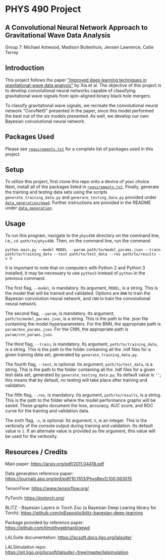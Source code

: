 # PHYS 490 Project #
## A Convolutional Neural Network Approach to Gravitational Wave Data Analysis ##
Group 7: Michael Astwood, Madison Buitenhuis, Jensen Lawrence, Catie Terrey

## Introduction ##

This project follows the paper ["Improved deep learning techniques in gravitational-wave data analysis"](https://arxiv.org/pdf/2011.04418.pdf) by Xia et al. The objective of this project is to develop convolutional neural networks capable of classifying gravitational wave signals from spin-aligned binary black hole mergers.

To classify gravitational wave signals, we recreate the convolutional neural network "ConvNet5" presented in the paper, since this model performed the best out of the six models presented. As well, we develop our own Bayesian convolutional neural network.

## Packages Used ##

Please see [`requirements.txt`](https://github.com/jensen-lawrence/Phys490-Project/blob/main/package_requirements.txt) for a complete list of packages used in this project.

## Setup ##

To utilize this project, first clone this repo onto a device of your choice. Next, install all of the packages listed in [`requirements.txt`](https://github.com/jensen-lawrence/Phys490-Project/blob/main/package_requirements.txt). Finally, generate the training and testing data sets using the scripts `generate_training_data.py` and `generate_testing_data.py` provided under [`data_generation/ggwd`](https://github.com/jensen-lawrence/Phys490-Project/tree/main/data_generation/ggwd). Further instructions are provided in the README under [`data_generation`](https://github.com/jensen-lawrence/Phys490-Project/tree/main/data_generation).

## Usage ##

To run this program, navigate to the `phys490` directory on the command line, i.e., `cd path/to/phys490`. Then, on the command line, run the command
```
python main.py --model MODEL --param path/to/model_params.json --train path/to/training_data --test path/to/test_data --res path/to/results -v V
```
It is important to note that on computers with Python 2 and Python 3 installed, it may be necessary to use `python3` instead of `python` in the previous command.

The first flag, `--model`, is mandatory. Its argument, `MODEL`, is a string. This is the model that will be trained and validated. Options are `BNN` to train the Bayesian convolution neural network, and `CNN` to train the convolutional neural network.

The second flag, `--param`, is mandatory. Its argument, `path/to/model_params.json`, is a string. This is the path to the .json file containing the model hyperparameters. For the BNN, the appropriate path is `param/bnn_params.json`. For the CNN, the appropriate path is `param/cnn_params.json`.

The third flag, `--train`, is mandatory. Its argument, `path/to/training_data`, is a string. This is the path to the folder containing all the .hdf files for a given training data set, generated by `generate_training_data.py`.

The fourth flag, `--test`, is optional. Its argument, `path/to/test_data`, is a string. This is the path to the folder containing all the .hdf files for a given test data set, generated by `generate_testing_data.py`. Its default value is `''`; this means that by default, no testing will take place after training and validation.

The fifth flag, `--res`, is mandatory. Its argument, `path/to/results`, is a string. This is the path to the folder where the model performance graphs will be saved. These graphs document the loss, accuracy, AUC score, and ROC curve for the training and validation data.

The sixth flag, `-v`, is optional. Its argument, `V`, is an integer. This is the verbosity of the console output during training and validation. Its default value is `1`. If an alternate value is provided as the argument, this value will be used for the verbosity.

## Resources / Credits ##

Main paper: https://arxiv.org/pdf/2011.04418.pdf

Data generation reference paper: https://journals.aps.org/prd/pdf/10.1103/PhysRevD.100.063015

TensorFlow: https://www.tensorflow.org/

PyTorch: https://pytorch.org/

BLiTZ - Bayesian Layers in Torch Zoo (a Bayesian Deep Learing library for Torch): https://github.com/piEsposito/blitz-bayesian-deep-learning 

Package provided by reference paper: https://github.com/timothygebhard/ggwd

LALSuite documentation: https://lscsoft.docs.ligo.org/lalsuite/

LALSimulation repo: https://git.ligo.org/lscsoft/lalsuite/-/tree/master/lalsimulation
